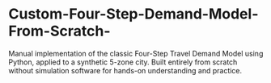 # Custom-Four-Step-Demand-Model-From-Scratch-
Manual implementation of the classic Four-Step Travel Demand Model using Python, applied to a synthetic 5-zone city. Built entirely from scratch without simulation software for hands-on understanding and practice.
